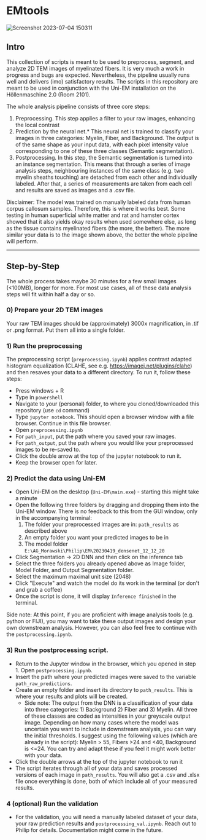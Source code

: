 # EMtools
![Screenshot 2023-07-04 150311](https://github.com/PhilipRuthig/EMtools/assets/39408485/22e879d4-824f-43ff-afe1-680d67efe555)

## Intro
This collection of scripts is meant to be used to preprocess, segment, and analyze 2D TEM images of myelinated fibers. It is very much a work in progress and bugs are expected. Nevertheless, the pipeline usually runs well and delivers (imo) satisfactory results. The scripts in this repository are meant to be used in conjunction with the Uni-EM installation on the Höllenmaschine 2.0 (Room 2101). 

The whole analysis pipeline consists of three core steps:
  1) Preprocessing. This step applies a filter to your raw images, enhancing the local contrast
  2) Prediction by the neural net.* This neural net is trained to classify your images in three categories: Myelin, Fiber, and Background. The output is of the same shape as your input data, with each pixel intensity value corresponding to one of these three classes (Semantic segmentation).
  3) Postprocessing. In this step, the Semantic segmentation is turned into an instance segmentation. This means that through a series of image analysis steps, neighbouring instances of the same class (e.g. two myelin sheaths touching) are detached from each other and individually labeled. After that, a series of measurements are taken from each cell and results are saved as images and a .csv file.

Disclaimer: The model was trained on manually labeled data from human corpus callosum samples. Therefore, this is where it works best. Some testing in human superficial white matter and rat and hamster cortex showed that it also yields okay results when used somewhere else, as long as the tissue contains myelinated fibers (the more, the better). The more similar your data is to the image shown above, the better the whole pipeline will perform.


---


## Step-by-Step
The whole process takes maybe 30 minutes for a few small images (<100MB), longer for more. For most use cases, all of these data analysis steps will fit within half a day or so.

### 0) Prepare your 2D TEM images 
   Your raw TEM images should be (approximately) 3000x magnification, in .tif or .png format. Put them all into a single folder.


### 1) Run the preprocessing
   The preprocessing script (`preprocessing.ipynb`) applies contrast adapted histogram equalization (CLAHE, see e.g. https://imagej.net/plugins/clahe) and then resaves your data to a different directory. To run it, follow these steps:
 - Press windows + R
 - Type in `powershell`
 - Navigate to your (personal) folder, to where you cloned/downloaded this repository (use `cd` command)
 - Type `jupyter notebook`. This should open a browser window with a file browser. Continue in this file browser.
 - Open `preprocessing.ipynb` 
 - For `path_input`, put the path where you saved your raw images.
 - For `path_output`, put the path where you would like your preprocessed images to be re-saved to.
 - Click the double arrow at the top of the jupyter notebook to run it.
 - Keep the browser open for later.


### 2) Predict the data using Uni-EM
- Open Uni-EM on the desktop (`Uni-EM\main.exe`) - starting this might take a minute
- Open the following three folders by dragging and dropping them into the Uni-EM window. There is no feedback to this from the GUI window, only in the accompanying terminal:
    1) The folder your preprocessed images are in: `path_results` as described above
    2) An empty folder you want your predicted images to be in
    3) The model folder `E:\AG_Morawski\Philip\EM\20230419_densenet_12_12_20`
- Click Segmentation -> 2D DNN and then click on the inference tab
- Select the three folders you already opened above as Image folder, Model Folder, and Output Segmentation folder.
- Select the maximum maximal unit size (2048)
- Click "Execute" and watch the model do its work in the terminal (or don't and grab a coffee)
- Once the script is done, it will display `Inference finished` in the terminal. 

Side note: At this point, if you are proficient with image analysis tools (e.g. python or FIJI), you may want to take these output images and design your own downstream analysis. However, you can also feel free to continue with the `postprocessing.ipynb`. 


### 3) Run the postprocessing script.
- Return to the Jupyter window in the browser, which you opened in step 1. Open `postprocessing.ipynb`.
- Insert the path where your predicted images were saved to the variable `path_raw_predictions`.
- Create an empty folder and insert its directory to `path_results`. This is where your results and plots will be created.
   - Side note: The output from the DNN is a classification of your data into three categories: 1) Background 2) Fiber and 3) Myelin. All three of these classes are coded as intensities in your greyscale output image. Depending on how many cases where the model was uncertain you want to include in downstream analysis, you can vary the initial thresholds. I suggest using the following values (which are already in the script): Myelin > 55, Fibers >24 and <40, Background is <=24. You can try and adapt these if you feel it might work better with your data.
- Click the double arrows at the top of the jupyter notebook to run it
- The script iterates through all of your data and saves processed versions of each image in `path_results`. You will also get a .csv and .xlsx file once everything is done, both of which include all of your measured results.


### 4 (optional) Run the validation
- For the validation, you will need a manually labeled dataset of your data, your raw prediction results and `postprocessing_val.ipynb`. Reach out to Philip for details. Documentation might come in the future.

